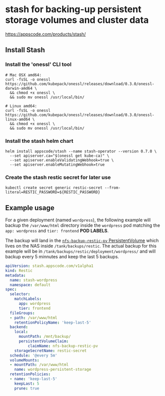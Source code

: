 # stash for backing-up persistent storage volumes and cluster data

https://appscode.com/products/stash/

## Install Stash

### Install the 'onessl' CLI tool

```shell
# Mac OSX amd64:
curl -fsSL -o onessl https://github.com/kubepack/onessl/releases/download/0.3.0/onessl-darwin-amd64 \
  && chmod +x onessl \
  && sudo mv onessl /usr/local/bin/

# Linux amd64:
curl -fsSL -o onessl https://github.com/kubepack/onessl/releases/download/0.3.0/onessl-linux-amd64 \
  && chmod +x onessl \
  && sudo mv onessl /usr/local/bin/
```

### Install the stash helm chart

```shell
helm install appscode/stash --name stash-operator --version 0.7.0 \
  --set apiserver.ca="$(onessl get kube-ca)" \
  --set apiserver.enableValidatingWebhook=true \
  --set apiserver.enableMutatingWebhook=true
```

### Create the stash restic secret for later use

```shell
kubectl create secret generic restic-secret --from-literal=RESTIC_PASSWORD=${RESTIC_PASSWORD}
```

## Example usage

For a given deployment (named `wordpress`), the following example will backup the `/var/www/html` directory inside the `wordpress` pod matching the `app: wordpress` and `tier: frontend` **POD LABELS**.

The backup will land in the [`nfs-backup-restic-pv` PersistentVolume](../nfs-pv/backup-restic-pv.yaml) which lives on the NAS inside `/tank/backups/restic`.  The actual backup for this example will be in `/tank/backups/restic/deployment/wordpress/` and will backup every 5 minnutes and keep the last 5 backups.

```yaml
apiVersion: stash.appscode.com/v1alpha1
kind: Restic
metadata:
  name: stash-wordpress
  namespace: default
spec:
  selector:
    matchLabels:
      app: wordpress
      tier: frontend
  fileGroups:
  - path: /var/www/html
    retentionPolicyName: 'keep-last-5'
  backend:
    local:
      mountPath: /mnt/backup/
      persistentVolumeClaim:
          claimName: nfs-backup-restic-pv
    storageSecretName: restic-secret
  schedule: '@every 5m'
  volumeMounts:
  - mountPath: /var/www/html
    name: wordpress-persistent-storage
  retentionPolicies:
  - name: 'keep-last-5'
    keepLast: 5
    prune: true
```
